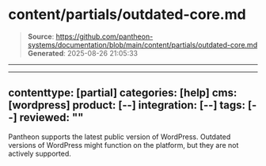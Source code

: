 # content/partials/outdated-core.md

> **Source**: https://github.com/pantheon-systems/documentation/blob/main/content/partials/outdated-core.md
> **Generated**: 2025-08-26 21:05:33

---

---
contenttype: [partial]
categories: [help]
cms: [wordpress]
product: [--]
integration: [--]
tags: [--]
reviewed: ""
---

Pantheon supports the latest public version of WordPress. Outdated versions of WordPress might function on the platform, but they are not actively supported.